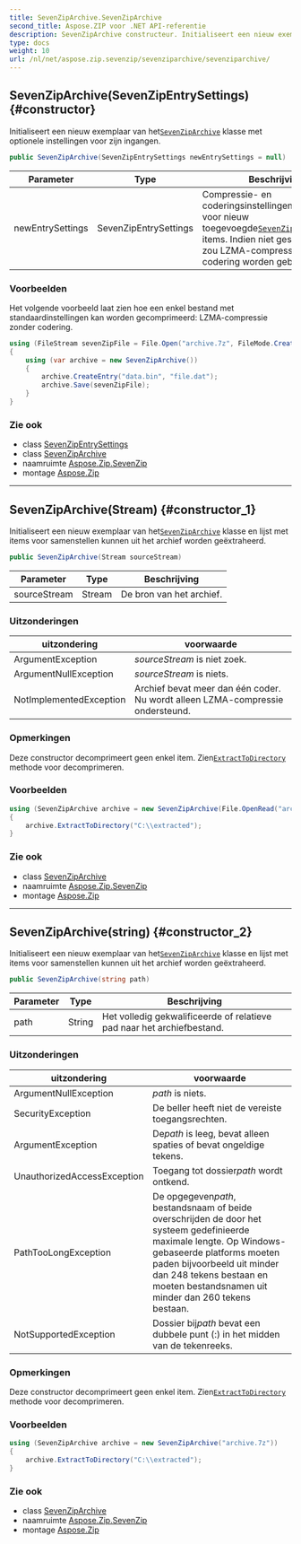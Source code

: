 ```yaml
---
title: SevenZipArchive.SevenZipArchive
second_title: Aspose.ZIP voor .NET API-referentie
description: SevenZipArchive constructeur. Initialiseert een nieuw exemplaar van hetSevenZipArchive klasse met optionele instellingen voor zijn ingangen.
type: docs
weight: 10
url: /nl/net/aspose.zip.sevenzip/sevenziparchive/sevenziparchive/
---
```

## SevenZipArchive(SevenZipEntrySettings) {#constructor}

Initialiseert een nieuw exemplaar van het[`SevenZipArchive`](../) klasse met optionele instellingen voor zijn ingangen.

```csharp
public SevenZipArchive(SevenZipEntrySettings newEntrySettings = null)
```

| Parameter | Type | Beschrijving |
| --- | --- | --- |
| newEntrySettings | SevenZipEntrySettings | Compressie- en coderingsinstellingen gebruikt voor nieuw toegevoegde[`SevenZipArchiveEntry`](../../sevenziparchiveentry/) items. Indien niet gespecificeerd, zou LZMA-compressie zonder codering worden gebruikt. |

### Voorbeelden

Het volgende voorbeeld laat zien hoe een enkel bestand met standaardinstellingen kan worden gecomprimeerd: LZMA-compressie zonder codering.

```csharp
using (FileStream sevenZipFile = File.Open("archive.7z", FileMode.Create))
{
    using (var archive = new SevenZipArchive())
    {
        archive.CreateEntry("data.bin", "file.dat");
        archive.Save(sevenZipFile);
    }
}
```

### Zie ook

* class [SevenZipEntrySettings](../../../aspose.zip.saving/sevenzipentrysettings/)
* class [SevenZipArchive](../)
* naamruimte [Aspose.Zip.SevenZip](../../sevenziparchive/)
* montage [Aspose.Zip](../../../)

---

## SevenZipArchive(Stream) {#constructor_1}

Initialiseert een nieuw exemplaar van het[`SevenZipArchive`](../) klasse en lijst met items voor samenstellen kunnen uit het archief worden geëxtraheerd.

```csharp
public SevenZipArchive(Stream sourceStream)
```

| Parameter | Type | Beschrijving |
| --- | --- | --- |
| sourceStream | Stream | De bron van het archief. |

### Uitzonderingen

| uitzondering | voorwaarde |
| --- | --- |
| ArgumentException | *sourceStream* is niet zoek. |
| ArgumentNullException | *sourceStream* is niets. |
| NotImplementedException | Archief bevat meer dan één coder. Nu wordt alleen LZMA-compressie ondersteund. |

### Opmerkingen

Deze constructor decomprimeert geen enkel item. Zien[`ExtractToDirectory`](../extracttodirectory/) methode voor decomprimeren.

### Voorbeelden

```csharp
using (SevenZipArchive archive = new SevenZipArchive(File.OpenRead("archive.7z")))
{
    archive.ExtractToDirectory("C:\\extracted");
}
```

### Zie ook

* class [SevenZipArchive](../)
* naamruimte [Aspose.Zip.SevenZip](../../sevenziparchive/)
* montage [Aspose.Zip](../../../)

---

## SevenZipArchive(string) {#constructor_2}

Initialiseert een nieuw exemplaar van het[`SevenZipArchive`](../) klasse en lijst met items voor samenstellen kunnen uit het archief worden geëxtraheerd.

```csharp
public SevenZipArchive(string path)
```

| Parameter | Type | Beschrijving |
| --- | --- | --- |
| path | String | Het volledig gekwalificeerde of relatieve pad naar het archiefbestand. |

### Uitzonderingen

| uitzondering | voorwaarde |
| --- | --- |
| ArgumentNullException | *path* is niets. |
| SecurityException | De beller heeft niet de vereiste toegangsrechten. |
| ArgumentException | De*path* is leeg, bevat alleen spaties of bevat ongeldige tekens. |
| UnauthorizedAccessException | Toegang tot dossier*path* wordt ontkend. |
| PathTooLongException | De opgegeven*path*, bestandsnaam of beide overschrijden de door het systeem gedefinieerde maximale lengte. Op Windows-gebaseerde platforms moeten paden bijvoorbeeld uit minder dan 248 tekens bestaan en moeten bestandsnamen uit minder dan 260 tekens bestaan. |
| NotSupportedException | Dossier bij*path* bevat een dubbele punt (:) in het midden van de tekenreeks. |

### Opmerkingen

Deze constructor decomprimeert geen enkel item. Zien[`ExtractToDirectory`](../extracttodirectory/) methode voor decomprimeren.

### Voorbeelden

```csharp
using (SevenZipArchive archive = new SevenZipArchive("archive.7z"))
{
    archive.ExtractToDirectory("C:\\extracted");
}
```

### Zie ook

* class [SevenZipArchive](../)
* naamruimte [Aspose.Zip.SevenZip](../../sevenziparchive/)
* montage [Aspose.Zip](../../../)


